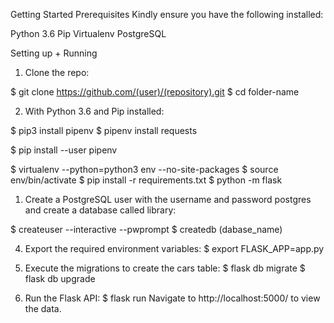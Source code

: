 Getting Started
Prerequisites
Kindly ensure you have the following installed:

Python 3.6
Pip
Virtualenv
PostgreSQL

Setting up + Running
1. Clone the repo:

$ git clone https://github.com/(user)/(repository).git
$ cd folder-name

2. With Python 3.6 and Pip installed:

$ pip3 install pipenv
$ pipenv install requests

$ pip install --user pipenv

$ virtualenv --python=python3 env --no-site-packages
$ source env/bin/activate
$ pip install -r requirements.txt
$ python -m flask

1. Create a PostgreSQL user with the username and password postgres and create a database called library:

$ createuser --interactive --pwprompt
$ createdb (dabase_name)

4. Export the required environment variables:
$ export FLASK_APP=app.py

5. Execute the migrations to create the cars table:
$ flask db migrate
$ flask db upgrade

6. Run the Flask API:
$ flask run
Navigate to http://localhost:5000/ to view the data.